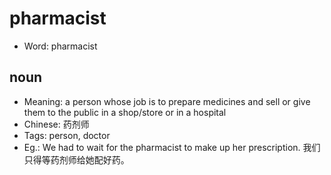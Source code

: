 # pharmacist

- Word: pharmacist

## noun

- Meaning: a person whose job is to prepare medicines and sell or give them to the public in a shop/store or in a hospital
- Chinese: 药剂师
- Tags: person, doctor
- Eg.: We had to wait for the pharmacist to make up her prescription. 我们只得等药剂师给她配好药。

